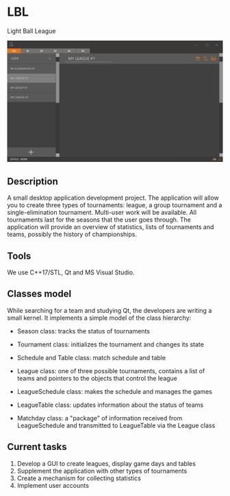 # LBL
Light Ball League

![Main Window Model](https://github.com/Tuareau/LBL/raw/develop/window_model.png)

## Description
A small desktop application development project. The application will allow you to create three types of tournaments: league, a group tournament and a single-elimination tournament. Multi-user work will be available. All tournaments last for the seasons that the user goes through. The application will provide an overview of statistics, lists of tournaments and teams, possibly the history of championships.

## Tools
We use C++17/STL, Qt and MS Visual Studio.

## Classes model
While searching for a team and studying Qt, the developers are writing a small kernel. It implements a simple model of the class hierarchy:

- Season class: tracks the status of tournaments
- Tournament class: initializes the tournament and changes its state

- Schedule and Table class: match schedule and table

- League class: one of three possible tournaments, contains a list of teams and pointers to the objects that control the league
- LeagueSchedule class: makes the schedule and manages the games
- LeagueTable class: updates information about the status of teams
- Matchday class: a "package" of information received from LeagueSchedule and transmitted to LeagueTable via the League class

## Current tasks
1) Develop a GUI to create leagues, display game days and tables
2) Supplement the application with other types of tournaments
3) Create a mechanism for collecting statistics
4) Implement user accounts
